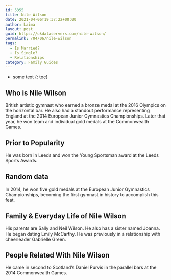 ```yaml
---
id: 5355
title: Nile Wilson
date: 2021-04-06T19:37:22+00:00
author: Laima
layout: post
guid: https://ukdataservers.com/nile-wilson/
permalink: /04/06/nile-wilson
tags:
  - Is Married?
  - Is Single?
  - Relationships
category: Family Guides
---
```


* some text
{: toc}


## Who is Nile Wilson
                  
                  
                  
British artistic gymnast who earned a bronze medal at the 2016 Olympics on the horizontal bar. He also had a standout performance representing England at the 2014 European Junior Gymnastics Championships. Later that year, he won team and individual gold medals at the Commonwealth Games.
                  
              
            
              
            
                
                
                
## Prior to Popularity
                  
                  
                  
He was born in Leeds and won the Young Sportsman award at the Leeds Sports Awards.
                  
              
            
              
            
                
                
                
## Random data
                  
                  
                  
In 2014, he won five gold medals at the European Junior Gymnastics Championships, becoming the first gymnast in history to accomplish this feat.
                  
              
            
              
            
                
                
                
## Family & Everyday Life of Nile Wilson
                  
                  
                  
His parents are Sally and Neil Wilson. He also has a sister named Joanna. He began dating Emily McCarthy. He was previously in a relationship with cheerleader Gabrielle Green.
                  
              
            
              
            
                
                
                
## People Related With Nile Wilson
                  
                  
                  
He came in second to Scotland&#8217;s Daniel Purvis in the parallel bars at the 2014 Commonwealth Games.
                  
              
            
              
            
                
              
            
              
              
            
            
              
            
          
          
          